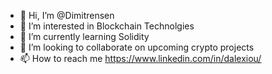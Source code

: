 - 👋 Hi, I’m @Dimitrensen
- 👀 I’m interested in Blockchain Technolgies
- 🌱 I’m currently learning Solidity
- 💞️ I’m looking to collaborate on upcoming crypto projects
- 📫 How to reach me https://www.linkedin.com/in/dalexiou/

<!---
Dimitrensen/Dimitrensen is a ✨ special ✨ repository because its `README.md` (this file) appears on your GitHub profile.
You can click the Preview link to take a look at your changes.
--->
